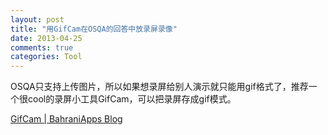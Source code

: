 ```yaml
---
layout: post
title: "用GifCam在OSQA的回答中放录屏录像"
date: 2013-04-25
comments: true
categories: Tool
---
```

<p>OSQA只支持上传图片，所以如果想录屏给别人演示就只能用gif格式了，推荐一个很cool的录屏小工具GifCam，可以把录屏存成gif模式。</p>  <p><a href="http://blog.bahraniapps.com/?page_id=21">GifCam | BahraniApps Blog</a></p>